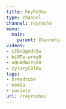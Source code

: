 ```yaml
---
title: ReyRoSho
type: channel
channel: reyrosho
menu:
  main:
    parent: Channels
videos:
- LFBnQgeds5w
- WiMTe-wrmg0
- oQnAMWzYgX0
- zy1sryC8lKw
tags:
- breadtube
- media
- society
url: /reyrosho/
---
```

